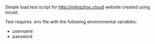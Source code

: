 Simple load test script for http://miloszhoc.cloud website created using locust.

Test requires .env file with the following environmental variables:
* username
* password
